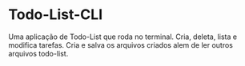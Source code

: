 ﻿# Todo-List-CLI

Uma aplicação de Todo-List que roda no terminal. Cria, deleta, lista e modifica tarefas.
Cria e salva os arquivos criados alem de ler outros arquivos todo-list.
